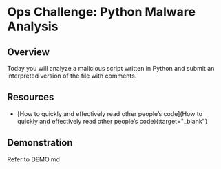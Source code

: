 # Ops Challenge: Python Malware Analysis 

## Overview

Today you will analyze a malicious script written in Python and submit an interpreted version of the file with comments.

## Resources

- [How to quickly and effectively read other people’s code](How to quickly and effectively read other people’s code){:target="_blank"}

## Demonstration

Refer to DEMO.md
